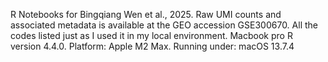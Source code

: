 R Notebooks for Bingqiang Wen et al., 2025.  Raw UMI counts and associated metadata is available at the GEO accession GSE300670. All the codes listed just as I used it in my local environment. Macbook pro R version 4.4.0. Platform: Apple M2 Max. Running under: macOS 13.7.4

